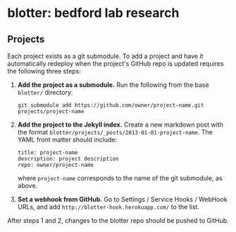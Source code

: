 # blotter: bedford lab research


## Projects

Each project exists as a git submodule.  To add a project and have it automatically redeploy when the project's GitHub repo is updated requires the following three steps:

1. 	**Add the project as a submodule.** Run the following from the base `blotter/` directory:
	```
	git submodule add https://github.com/owner/project-name.git projects/project-name
	```

2. 	**Add the project to the Jekyll index.** Create a new markdown post with the format `blotter/projects/_posts/2013-01-01-project-name`.  The YAML front matter should include:
	```
	title: project-name
	description: project description
	repo: owner/project-name
	```
	where `project-name` corresponds to the name of the git submodule, as above.

	
3. 	**Set a webhook from GitHub.** Go to Settings / Service Hooks / WebHook URLs, and add `http://blotter-hook.herokuapp.com/` to the list.

After steps 1 and 2, changes to the blotter repo should be pushed to GitHub.
